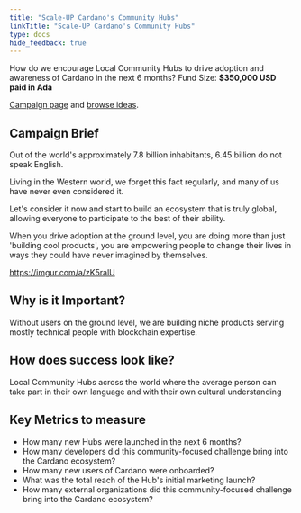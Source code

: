 ```yaml
---
title: "Scale-UP Cardano's Community Hubs"
linkTitle: "Scale-UP Cardano's Community Hubs"
type: docs
hide_feedback: true
---
```

How do we encourage Local Community Hubs to drive adoption and awareness of Cardano in the next 6 months?
Fund Size: **$350,000 USD paid in Ada**

[Campaign page](https://cardano.ideascale.com/a/campaign-home/26244) and [browse ideas](https://cardano.ideascale.com/a/ideas/top/campaign-filter/byids/campaigns/26244/stage/unspecified).

## Campaign Brief
Out of the world's approximately 7.8 billion inhabitants, 6.45 billion do not speak English.

Living in the Western world, we forget this fact regularly, and many of us have never even considered it.

Let's consider it now and start to build an ecosystem that is truly global, allowing everyone to participate to the best of their ability.

When you drive adoption at the ground level, you are doing more than just 'building cool products', you are empowering people to change their lives in ways they could have never imagined by themselves.

https://imgur.com/a/zK5ralU


## Why is it Important?
Without users on the ground level, we are building niche products serving mostly technical people with blockchain expertise.

## How does success look like?
Local Community Hubs across the world where the average person can take part in their own language and with their own cultural understanding
## Key Metrics to measure
- How many new Hubs were launched in the next 6 months?
- How many developers did this community-focused challenge bring into the Cardano ecosystem?
- How many new users of Cardano were onboarded?
- What was the total reach of the Hub's initial marketing launch?
- How many external organizations did this community-focused challenge bring into the Cardano ecosystem?

